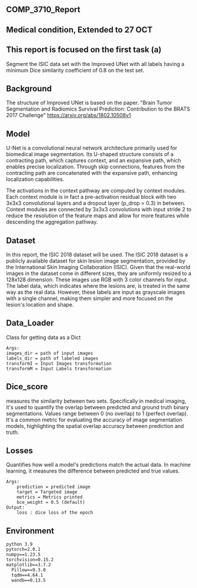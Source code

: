 ## COMP_3710_Report

## Medical condition, Extended to 27 OCT

## This report is focused on the first task (a)
   Segment the ISIC data set with the Improved UNet
   with all labels having a minimum Dice similarity coefficient of 0.8 on the test set.

## Background
The structure of Improved UNet is based on the paper. 
"Brain Tumor Segmentation and Radiomics Survival Prediction: Contribution to the BRATS 2017 Challenge" 
https://arxiv.org/abs/1802.10508v1


## Model
   U-Net is a convolutional neural network architecture primarily used for biomedical image segmentation. 
   Its U-shaped structure consists of a contracting path, which captures context, and an expansive path,
   which enables precise localization. Through skip connections, features from the contracting path are concatenated
   with the expansive path, enhancing localization capabilities.

   The activations in the context pathway are computed by context modules. 
   Each context module is in fact a pre-activation residual block with two 3x3x3 convolutional 
   layers and a dropout layer (p_drop = 0.3) in between. Context modules are connected 
   by 3x3x3 convolutions with input stride 2 to reduce the resolution of the feature maps and allow 
   for more features while descending the aggregation pathway.

## Dataset
   In this report, the ISIC 2018 dataset will be used. 
   The ISIC 2018 dataset is a publicly available dataset for skin lesion image segmentation,
   provided by the International Skin Imaging Collaboration (ISIC). Given that the real-world
   images in the dataset come in different sizes, they are uniformly resized to a 128x128 dimension.
   These images use RGB with 3 color channels for input. The label data, which indicates where the lesions are,
   is treated in the same way as the real data. However, these labels are input as grayscale images with a single channel,
   making them simpler and more focused on the lesion's location and shape.


## Data_Loader
Class for getting data as a Dict

    Args: 
    images_dir = path of input images
    labels_dir = path of labeled images 
    transformI = Input Images transformation 
    transformM = Input Labels transformation 
   
## Dice_score
measures the similarity between two sets. 
Specifically in medical imaging, it's used to quantify the overlap 
between predicted and ground truth binary segmentations.
Values range between 0 (no overlap) to 1 (perfect overlap). 
It's a common metric for evaluating the accuracy of image segmentation models, 
highlighting the spatial overlap accuracy between prediction and truth.

## Losses
Quantifies how well a model's predictions match the actual data. 
In machine learning, it measures the difference between predicted and true values. 

    Args:
        prediction = predicted image
        target = Targeted image
        metrics = Metrics printed
        bce_weight = 0.5 (default)
    Output:
        loss : dice loss of the epoch

## Environment
    python 3.9    
    pytorch=2.0.1
    numpy==1.23.5
    torchvision=0.15.2
    matplotlib==3.7.2
      Pillow==9.3.0
      tqdm==4.64.1
      wandb==0.13.5

    
    











